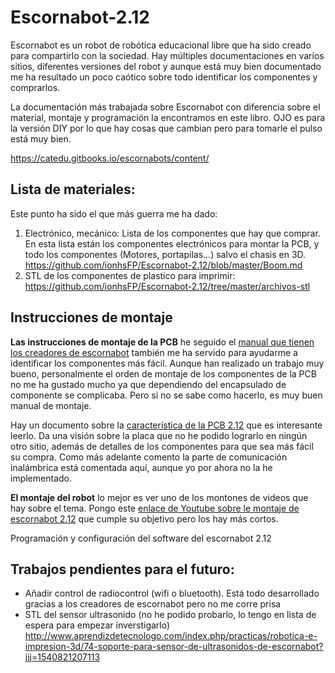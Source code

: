 # Escornabot-2.12
Escornabot es un robot de robótica educacional libre que ha sido creado para compartirlo con la sociedad. Hay múltiples documentaciones en varios sitios, diferentes versiones del robot y aunque está muy bien documentado me ha resultado un poco caótico sobre todo identificar los componentes y comprarlos.

La documentación más trabajada sobre Escornabot con diferencia sobre el material, montaje y programación la encontramos en este libro. OJO es para la versión DIY por lo que hay cosas que cambian pero para tomarle el pulso está muy bien.

https://catedu.gitbooks.io/escornabots/content/

## Lista de materiales:

Este punto ha sido el que más guerra me ha dado:

1. Electrónico, mecánico: Lista de los componentes que hay que comprar. En esta lista están los componentes electrónicos para montar la PCB, y todo los componentes (Motores, portapilas...) salvo el chasis en 3D. https://github.com/ionhsFP/Escornabot-2.12/blob/master/Boom.md
2. STL de los componentes de plastico para imprimir: https://github.com/ionhsFP/Escornabot-2.12/tree/master/archivos-stl

## Instrucciones de montaje

**Las instrucciones de montaje de la PCB** he seguido el [manual que tienen los creadores de escornabot](https://github.com/ionhsFP/Escornabot-2.12/blob/master/folleto_montaxe_PCB2_12_es.pdf) también me ha servido para ayudarme a identificar los componentes más fácil. Aunque han realizado un trabajo muy bueno, personalmente el orden de montaje de los componentes de la PCB no me ha gustado mucho ya que dependiendo del encapsulado de componente se complicaba. Pero si no se sabe como hacerlo, es muy buen manual de montaje.

Hay un documento sobre la [característica de la PCB 2.12](https://github.com/ionhsFP/Escornabot-2.12/blob/master/Caracteristicas_CPU2_12.pdf) que es interesante leerlo. Da una visión sobre la placa que no he podido lograrlo en ningún otro sitio, además de detalles de los componentes para que sea más fácil su compra. Como más adelante comento la parte de comunicación inalámbrica está comentada aquí, aunque yo por ahora no la he implementado.

**El montaje del robot** lo mejor es ver uno de los montones de videos que hay sobre el tema. Pongo este [enlace de Youtube sobre le montaje de escornabot 2.12](https://www.youtube.com/watch?v=BZlz0jdP4jM) que cumple su objetivo pero los hay más cortos.

Programación y configuración del software del escornabot 2.12



## Trabajos pendientes para el futuro:

- Añadir control de radiocontrol (wifi o bluetooth). Está todo desarrollado gracias a los creadores de escornabot pero no me corre prisa
- STL del sensor ultrasonido (no he podido probarlo, lo tengo en lista de espera para empezar inverstigarlo)
  http://www.aprendizdetecnologo.com/index.php/practicas/robotica-e-impresion-3d/74-soporte-para-sensor-de-ultrasonidos-de-escornabot?jjj=1540821207113